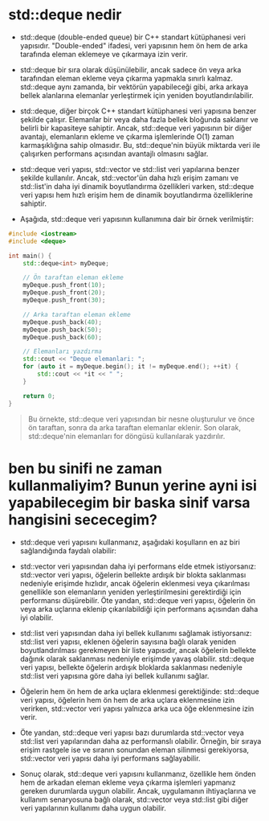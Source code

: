 # std::deque nedir

- std::deque (double-ended queue) bir C++ standart kütüphanesi veri yapısıdır. "Double-ended" ifadesi, veri yapısının hem ön hem de arka tarafında eleman eklemeye ve çıkarmaya izin verir.

- std::deque bir sıra olarak düşünülebilir, ancak sadece ön veya arka tarafından eleman ekleme veya çıkarma yapmakla sınırlı kalmaz. std::deque aynı zamanda, bir vektörün yapabileceği gibi, arka arkaya bellek alanlarına elemanlar yerleştirmek için yeniden boyutlandırılabilir.

- std::deque, diğer birçok C++ standart kütüphanesi veri yapısına benzer şekilde çalışır. Elemanlar bir veya daha fazla bellek bloğunda saklanır ve belirli bir kapasiteye sahiptir. Ancak, std::deque veri yapısının bir diğer avantajı, elemanların ekleme ve çıkarma işlemlerinde O(1) zaman karmaşıklığına sahip olmasıdır. Bu, std::deque'nin büyük miktarda veri ile çalışırken performans açısından avantajlı olmasını sağlar.

- std::deque veri yapısı, std::vector ve std::list veri yapılarına benzer şekilde kullanılır. Ancak, std::vector'ün daha hızlı erişim zamanı ve std::list'in daha iyi dinamik boyutlandırma özellikleri varken, std::deque veri yapısı hem hızlı erişim hem de dinamik boyutlandırma özelliklerine sahiptir.

- Aşağıda, std::deque veri yapısının kullanımına dair bir örnek verilmiştir:

```CPP
#include <iostream>
#include <deque>

int main() {
    std::deque<int> myDeque;

    // Ön taraftan eleman ekleme
    myDeque.push_front(10);
    myDeque.push_front(20);
    myDeque.push_front(30);

    // Arka taraftan eleman ekleme
    myDeque.push_back(40);
    myDeque.push_back(50);
    myDeque.push_back(60);

    // Elemanları yazdırma
    std::cout << "Deque elemanlari: ";
    for (auto it = myDeque.begin(); it != myDeque.end(); ++it) {
        std::cout << *it << " ";
    }

    return 0;
}

```
> Bu örnekte, std::deque veri yapısından bir nesne oluşturulur ve önce ön taraftan, sonra da arka taraftan elemanlar eklenir. Son olarak, std::deque'nin elemanları for döngüsü kullanılarak yazdırılır.


# ben bu sinifi ne zaman kullanmaliyim? Bunun yerine ayni isi yapabilecegim bir baska sinif varsa hangisini sececegim?

- std::deque veri yapısını kullanmanız, aşağıdaki koşulların en az biri sağlandığında faydalı olabilir:

- std::vector veri yapısından daha iyi performans elde etmek istiyorsanız: std::vector veri yapısı, öğelerin bellekte ardışık bir blokta saklanması nedeniyle erişimde hızlıdır, ancak öğelerin eklenmesi veya çıkarılması genellikle son elemanların yeniden yerleştirilmesini gerektirdiği için performansı düşürebilir. Öte yandan, std::deque veri yapısı, öğelerin ön veya arka uçlarına eklenip çıkarılabildiği için performans açısından daha iyi olabilir.

- std::list veri yapısından daha iyi bellek kullanımı sağlamak istiyorsanız: std::list veri yapısı, eklenen öğelerin sayısına bağlı olarak yeniden boyutlandırılması gerekmeyen bir liste yapısıdır, ancak öğelerin bellekte dağınık olarak saklanması nedeniyle erişimde yavaş olabilir. std::deque veri yapısı, bellekte öğelerin ardışık bloklarda saklanması nedeniyle std::list veri yapısına göre daha iyi bellek kullanımı sağlar.

- Öğelerin hem ön hem de arka uçlara eklenmesi gerektiğinde: std::deque veri yapısı, öğelerin hem ön hem de arka uçlara eklenmesine izin verirken, std::vector veri yapısı yalnızca arka uca öğe eklenmesine izin verir.

- Öte yandan, std::deque veri yapısı bazı durumlarda std::vector veya std::list veri yapılarından daha az performanslı olabilir. Örneğin, bir sıraya erişim rastgele ise ve sıranın sonundan eleman silinmesi gerekiyorsa, std::vector veri yapısı daha iyi performans sağlayabilir.

- Sonuç olarak, std::deque veri yapısını kullanmanız, özellikle hem önden hem de arkadan eleman ekleme veya çıkarma işlemleri yapmanız gereken durumlarda uygun olabilir. Ancak, uygulamanın ihtiyaçlarına ve kullanım senaryosuna bağlı olarak, std::vector veya std::list gibi diğer veri yapılarının kullanımı daha uygun olabilir.





